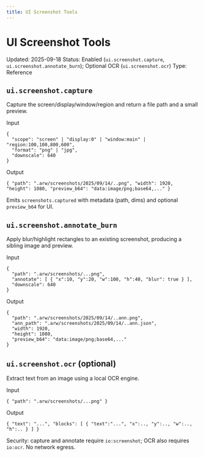 ```yaml
---
title: UI Screenshot Tools
---
```


# UI Screenshot Tools
Updated: 2025-09-18
Status: Enabled (`ui.screenshot.capture`, `ui.screenshot.annotate_burn`); Optional OCR (`ui.screenshot.ocr`)
Type: Reference

## `ui.screenshot.capture`
Capture the screen/display/window/region and return a file path and a small preview.

Input
```
{
  "scope": "screen" | "display:0" | "window:main" | "region:100,100,800,600",
  "format": "png" | "jpg",
  "downscale": 640
}
```

Output
```
{ "path": ".arw/screenshots/2025/09/14/..png", "width": 1920, "height": 1080, "preview_b64": "data:image/png;base64,..." }
```

Emits `screenshots.captured` with metadata (path, dims) and optional `preview_b64` for UI.

## `ui.screenshot.annotate_burn`
Apply blur/highlight rectangles to an existing screenshot, producing a sibling image and preview.

Input
```
{
  "path": ".arw/screenshots/...png",
  "annotate": [ { "x":10, "y":20, "w":100, "h":40, "blur": true } ],
  "downscale": 640
}
```

Output
```
{
  "path": ".arw/screenshots/2025/09/14/..ann.png",
  "ann_path": ".arw/screenshots/2025/09/14/..ann.json",
  "width": 1920,
  "height": 1080,
  "preview_b64": "data:image/png;base64,..."
}
```

## `ui.screenshot.ocr` (optional)
Extract text from an image using a local OCR engine.

Input
```
{ "path": ".arw/screenshots/...png" }
```

Output
```
{ "text": "...", "blocks": [ { "text":"...", "x":.., "y":.., "w":.., "h":.. } ] }
```

Security: capture and annotate require `io:screenshot`; OCR also requires `io:ocr`. No network egress.
